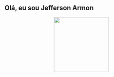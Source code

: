 ## Olá, eu sou Jefferson Armon
<div align="center">
  <a href="https://github.com/Jefferson-Armon">
  <img height="180em" src="https://github-readme-stats.vercel.app/api/top-langs/?username=Jefferson-Armon&layout=compact&langs_count=7&theme=dracula"/>
</div>


